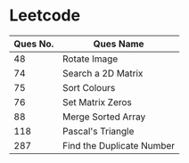 # Leetcode

| Ques No. | Ques Name                 |
|----------|---------------------------|
| 48       | Rotate Image              |
| 74       | Search a 2D Matrix        |
| 75       | Sort Colours              |
| 76       | Set Matrix Zeros          |
| 88       | Merge Sorted Array        |
| 118      | Pascal's Triangle         |
| 287      | Find the Duplicate Number |       
